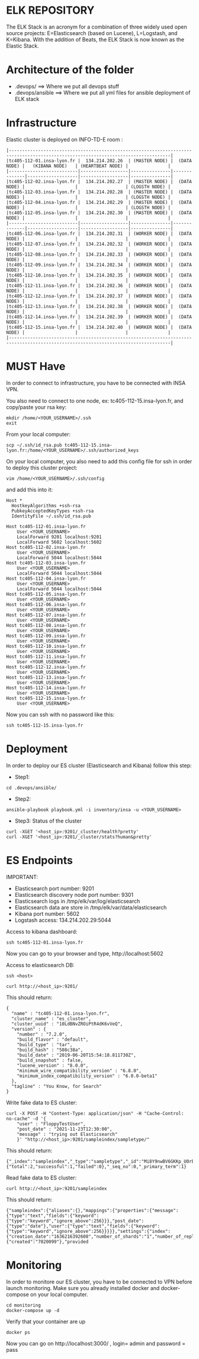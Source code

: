 # ELK REPOSITORY #
The ELK Stack is an acronym for a combination of three widely used open source projects: E=Elasticsearch (based on Lucene), L=Logstash, and K=Kibana. With the addition of Beats, the ELK Stack is now known as the Elastic Stack.

# Architecture of the folder #
 - .devops/ ==> Where we put all devops stuff
 - .devops/ansible ==> Where we put all yml files for ansible deployment of ELK stack

# Infrastructure #
Elastic cluster is deployed on INFO-TD-E room :

```
|-----------------------------------------------------------------------------------------------------------------------------------|
|tc405-112-01.insa-lyon.fr |  134.214.202.26  | (MASTER NODE) |  (DATA NODE) |   (KIBANA NODE)   | (HEARTBEAT NODE) |               |
|--------------------------|------------------|---------------|--------------|-------------------|------------------|---------------|
|tc405-112-02.insa-lyon.fr |  134.214.202.27  | (MASTER NODE) |  (DATA NODE) |                   |                  | (LOGSTH NODE) |
|tc405-112-03.insa-lyon.fr |  134.214.202.28  | (MASTER NODE) |  (DATA NODE) |                   |                  | (LOGSTH NODE) |
|tc405-112-04.insa-lyon.fr |  134.214.202.29  | (MASTER NODE) |  (DATA NODE) |                   |                  | (LOGSTH NODE) |
|tc405-112-05.insa-lyon.fr |  134.214.202.30  | (MASTER NODE) |  (DATA NODE) |                   |                  |               |
|--------------------------|------------------|---------------|--------------|-------------------|------------------|---------------|
|tc405-112-06.insa-lyon.fr |  134.214.202.31  | (WORKER NODE) |  (DATA NODE) |                   |                  |               |
|tc405-112-07.insa-lyon.fr |  134.214.202.32  | (WORKER NODE) |  (DATA NODE) |                   |                  |               |
|tc405-112-08.insa-lyon.fr |  134.214.202.33  | (WORKER NODE) |  (DATA NODE) |                   |                  |               |
|tc405-112-09.insa-lyon.fr |  134.214.202.34  | (WORKER NODE) |  (DATA NODE) |                   |                  |               |
|tc405-112-10.insa-lyon.fr |  134.214.202.35  | (WORKER NODE) |  (DATA NODE) |                   |                  |               |
|tc405-112-11.insa-lyon.fr |  134.214.202.36  | (WORKER NODE) |  (DATA NODE) |                   |                  |               |
|tc405-112-12.insa-lyon.fr |  134.214.202.37  | (WORKER NODE) |  (DATA NODE) |                   |                  |               |
|tc405-112-13.insa-lyon.fr |  134.214.202.38  | (WORKER NODE) |  (DATA NODE) |                   |                  |               |
|tc405-112-14.insa-lyon.fr |  134.214.202.39  | (WORKER NODE) |  (DATA NODE) |                   |                  |               |
|tc405-112-15.insa-lyon.fr |  134.214.202.40  | (WORKER NODE) |  (DATA NODE) |                   |                  |               |
|-----------------------------------------------------------------------------------------------------------------------------------|
```

# MUST Have #
In order to connect to infrastructure, you have to be connected with INSA VPN.

You also need to connect to one node, ex: tc405-112-15.insa-lyon.fr, and copy/paste your rsa key:
```
mkdir /home/<YOUR_USERNAME>/.ssh
exit
```
From your local computer:
```
scp ~/.ssh/id_rsa.pub tc405-112-15.insa-lyon.fr:/home/<YOUR_USERNAME>/.ssh/authorized_keys
```

On your local computer, you also need to add this config file for ssh in order to deploy this cluster project:
```
vim /home/<YOUR_USERNAME>/.ssh/config
```
and add this into it:
```
Host *
  HostkeyAlgorithms +ssh-rsa
  PubkeyAcceptedKeyTypes +ssh-rsa
  IdentityFile ~/.ssh/id_rsa.pub

Host tc405-112-01.insa-lyon.fr
    User <YOUR_USERNAME>
    LocalForward 9201 localhost:9201
    LocalForward 5602 localhost:5602
Host tc405-112-02.insa-lyon.fr
    User <YOUR_USERNAME>
    LocalForward 5044 localhost:5044
Host tc405-112-03.insa-lyon.fr
    User <YOUR_USERNAME>
    LocalForward 5044 localhost:5044
Host tc405-112-04.insa-lyon.fr
    User <YOUR_USERNAME>
    LocalForward 5044 localhost:5044
Host tc405-112-05.insa-lyon.fr
    User <YOUR_USERNAME>
Host tc405-112-06.insa-lyon.fr
    User <YOUR_USERNAME>
Host tc405-112-07.insa-lyon.fr
    User <YOUR_USERNAME>
Host tc405-112-08.insa-lyon.fr
    User <YOUR_USERNAME>
Host tc405-112-09.insa-lyon.fr
    User <YOUR_USERNAME>
Host tc405-112-10.insa-lyon.fr
    User <YOUR_USERNAME>
Host tc405-112-11.insa-lyon.fr
    User <YOUR_USERNAME>
Host tc405-112-12.insa-lyon.fr
    User <YOUR_USERNAME>
Host tc405-112-13.insa-lyon.fr
    User <YOUR_USERNAME>
Host tc405-112-14.insa-lyon.fr
    User <YOUR_USERNAME>
Host tc405-112-15.insa-lyon.fr
    User <YOUR_USERNAME>
```
Now you can ssh with no password like this:
```
ssh tc405-112-15.insa-lyon.fr
```
# Deployment #
In order to deploy our ES cluster (Elasticsearch and Kibana) follow this step:

- Step1:
```
cd .devops/ansible/
```
- Step2:
```
ansible-playbook playbook.yml -i inventory/insa -u <YOUR_USERNAME>
```
- Step3: Status of the cluster
```
curl -XGET '<host_ip>:9201/_cluster/health?pretty'
curl -XGET '<host_ip>:9201/_cluster/stats?human&pretty'
```

# ES Endpoints #
IMPORTANT:
- Elasticsearch port number: 9201
- Elasticsearch discovery node port number: 9301
- Elasticsearch logs in /tmp/elk/var/log/elasticsearch
- Elasticsearch data are store in /tmp/elk/var/data/elasticsearch
- Kibana port number: 5602
- Logstash access: 134.214.202.29:5044

Access to kibana dashboard:
```
ssh tc405-112-01.insa-lyon.fr
```
Now you can go to your browser and type, http://localhost:5602

Access to elasticsearch DB:
```
ssh <host>
```
```
curl http://<host_ip>:9201/
```
This should return:
```
{
  "name" : "tc405-112-01.insa-lyon.fr",
  "cluster_name" : "es_cluster",
  "cluster_uuid" : "10LdBNvZROiPtR4dK6vVeQ",
  "version" : {
    "number" : "7.2.0",
    "build_flavor" : "default",
    "build_type" : "tar",
    "build_hash" : "508c38a",
    "build_date" : "2019-06-20T15:54:18.811730Z",
    "build_snapshot" : false,
    "lucene_version" : "8.0.0",
    "minimum_wire_compatibility_version" : "6.8.0",
    "minimum_index_compatibility_version" : "6.0.0-beta1"
  },
  "tagline" : "You Know, for Search"
}
```
Write fake data to ES cluster:
```
curl -X POST -H "Content-Type: application/json" -H "Cache-Control: no-cache" -d '{
    "user" : "FloppyTestUser",
    "post_date" : "2021-11-23T12:30:00",
    "message" : "trying out Elasticsearch"
    }' "http://<host_ip>:9201/sampleindex/sampletype/"
```
This should return:
```
{"_index":"sampleindex","_type":"sampletype","_id":"Mi8Y9nwBV6GKKp_U0rbx","_version":1,"result":"created","_shards":{"total":2,"successful":1,"failed":0},"_seq_no":0,"_primary_term":1}
```
Read fake data to ES cluster:
```
curl http://<host_ip>:9201/sampleindex
```
This should return:
```
{"sampleindex":{"aliases":{},"mappings":{"properties":{"message":{"type":"text","fields":{"keyword":{"type":"keyword","ignore_above":256}}},"post_date":{"type":"date"},"user":{"type":"text","fields":{"keyword":{"type":"keyword","ignore_above":256}}}}},"settings":{"index":{"creation_date":"1636216392608","number_of_shards":"1","number_of_replicas":"1","uuid":"rG_yAsYeREKiefslzrJPiw","version":{"created":"7020099"},"provided
```

# Monitoring #
In order to monitore our ES cluster, you have to be connected to VPN before launch monitoring. Make sure you already installed docker and docker-compose on your local computer.
```
cd monitoring
docker-compose up -d
```
Verify that your container are up
```
docker ps
```
Now you can go on http://localhost:3000/ , login= admin and password = pass

